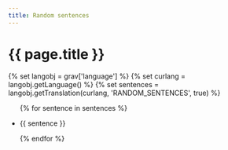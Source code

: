 ```yaml
---
title: Random sentences
---
```


<h1> {{ page.title }} </h1>

{% set langobj  = grav['language'] %}
{% set curlang  = langobj.getLanguage() %}
{% set sentences = langobj.getTranslation(curlang, 'RANDOM_SENTENCES', true) %}

<ul>
{% for sentence in sentences %}
    <li id="s{{loop.index}}"><p> {{ sentence }} </p></li>
{% endfor %}
</ul>